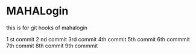 # MAHALogin
this is for git hooks  of mahalogin

1 st commit
2 nd commit 
3rd commit
4th commit
5th commit
6th commmit
7th commit
8th commit
9th commmit
